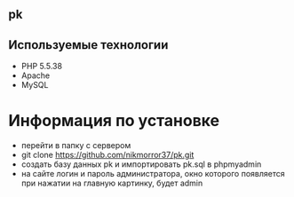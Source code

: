 ## pk

## Используемые технологии

- PHP 5.5.38
- Apache
- MySQL

# Информация по установке

- перейти в папку с сервером
- git clone https://github.com/nikmorror37/pk.git
- создать базу данных pk и импортировать pk.sql в phpmyadmin
- на сайте логин и пароль администратора, окно которого появляется при нажатии на главную картинку, будет admin
